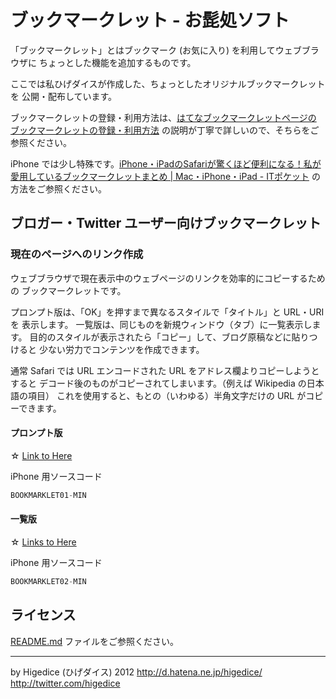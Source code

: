 ブックマークレット - お髭処ソフト
=================================

「ブックマークレット」とはブックマーク (お気に入り) を利用してウェブブラウザに
ちょっとした機能を追加するものです。

ここでは私ひげダイスが作成した、ちょっとしたオリジナルブックマークレットを
公開・配布しています。

ブックマークレットの登録・利用方法は、[はてなブックマークレットページの
ブックマークレットの登録・利用方法](http://www.hatena.ne.jp/tool/bookmarklet#howto)
の説明が丁寧で詳しいので、そちらをご参照ください。

iPhone では少し特殊です。[iPhone・iPadのSafariが驚くほど便利になる！私が愛用しているブックマークレットまとめ | Mac・iPhone・iPad - ITポケット](http://it-pocket.com/iphone-ipad-safari-bookmarklet) の方法をご参照ください。



ブロガー・Twitter ユーザー向けブックマークレット
------------------------------------------------

### 現在のページへのリンク作成 ###

ウェブブラウザで現在表示中のウェブページのリンクを効率的にコピーするための
ブックマークレットです。

プロンプト版は、「OK」を押すまで異なるスタイルで「タイトル」と URL・URI を
表示します。
一覧版は、同じものを新規ウィンドウ（タブ）に一覧表示します。
目的のスタイルが表示されたら「コピー」して、ブログ原稿などに貼りつけると
少ない労力でコンテンツを作成できます。

通常 Safari では URL エンコードされた URL をアドレス欄よりコピーしようとすると
デコード後のものがコピーされてしまいます。（例えば Wikipedia の日本語の項目）
これを使用すると、もとの（いわゆる）半角文字だけの URL がコピーできます。


#### プロンプト版 ####
☆ <a href="BOOKMARKLET01-A">Link to Here</a>

iPhone 用ソースコード
```javascript
BOOKMARKLET01-MIN
```


#### 一覧版 ####
☆ <a href="BOOKMARKLET02-A">Links to Here</a>

iPhone 用ソースコード
```javascript
BOOKMARKLET02-MIN
```



ライセンス
----------

[README.md](README.md) ファイルをご参照ください。


- - - - - - - - - - - - - - - - -
by Higedice (ひげダイス)  2012 
<http://d.hatena.ne.jp/higedice/>
<http://twitter.com/higedice>

